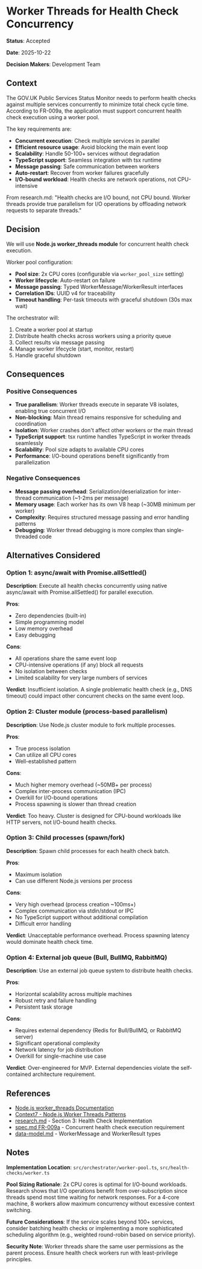 # Worker Threads for Health Check Concurrency

**Status**: Accepted

**Date**: 2025-10-22

**Decision Makers**: Development Team

## Context

The GOV.UK Public Services Status Monitor needs to perform health checks against multiple services
concurrently to minimize total check cycle time. According to FR-009a, the application must support
concurrent health check execution using a worker pool.

The key requirements are:

- **Concurrent execution**: Check multiple services in parallel
- **Efficient resource usage**: Avoid blocking the main event loop
- **Scalability**: Handle 50-100+ services without degradation
- **TypeScript support**: Seamless integration with tsx runtime
- **Message passing**: Safe communication between workers
- **Auto-restart**: Recover from worker failures gracefully
- **I/O-bound workload**: Health checks are network operations, not CPU-intensive

From research.md: "Health checks are I/O bound, not CPU bound. Worker threads provide true
parallelism for I/O operations by offloading network requests to separate threads."

## Decision

We will use **Node.js worker_threads module** for concurrent health check execution.

Worker pool configuration:

- **Pool size**: 2x CPU cores (configurable via `worker_pool_size` setting)
- **Worker lifecycle**: Auto-restart on failure
- **Message passing**: Typed WorkerMessage/WorkerResult interfaces
- **Correlation IDs**: UUID v4 for traceability
- **Timeout handling**: Per-task timeouts with graceful shutdown (30s max wait)

The orchestrator will:

1. Create a worker pool at startup
2. Distribute health checks across workers using a priority queue
3. Collect results via message passing
4. Manage worker lifecycle (start, monitor, restart)
5. Handle graceful shutdown

## Consequences

### Positive Consequences

- **True parallelism**: Worker threads execute in separate V8 isolates, enabling true concurrent I/O
- **Non-blocking**: Main thread remains responsive for scheduling and coordination
- **Isolation**: Worker crashes don't affect other workers or the main thread
- **TypeScript support**: tsx runtime handles TypeScript in worker threads seamlessly
- **Scalability**: Pool size adapts to available CPU cores
- **Performance**: I/O-bound operations benefit significantly from parallelization

### Negative Consequences

- **Message passing overhead**: Serialization/deserialization for inter-thread communication (~1-2ms
  per message)
- **Memory usage**: Each worker has its own V8 heap (~30MB minimum per worker)
- **Complexity**: Requires structured message passing and error handling patterns
- **Debugging**: Worker thread debugging is more complex than single-threaded code

## Alternatives Considered

### Option 1: async/await with Promise.allSettled()

**Description**: Execute all health checks concurrently using native async/await with
Promise.allSettled() for parallel execution.

**Pros**:

- Zero dependencies (built-in)
- Simple programming model
- Low memory overhead
- Easy debugging

**Cons**:

- All operations share the same event loop
- CPU-intensive operations (if any) block all requests
- No isolation between checks
- Limited scalability for very large numbers of services

**Verdict**: Insufficient isolation. A single problematic health check (e.g., DNS timeout) could
impact other concurrent checks on the same event loop.

### Option 2: Cluster module (process-based parallelism)

**Description**: Use Node.js cluster module to fork multiple processes.

**Pros**:

- True process isolation
- Can utilize all CPU cores
- Well-established pattern

**Cons**:

- Much higher memory overhead (~50MB+ per process)
- Complex inter-process communication (IPC)
- Overkill for I/O-bound operations
- Process spawning is slower than thread creation

**Verdict**: Too heavy. Cluster is designed for CPU-bound workloads like HTTP servers, not I/O-bound
health checks.

### Option 3: Child processes (spawn/fork)

**Description**: Spawn child processes for each health check batch.

**Pros**:

- Maximum isolation
- Can use different Node.js versions per process

**Cons**:

- Very high overhead (process creation ~100ms+)
- Complex communication via stdin/stdout or IPC
- No TypeScript support without additional compilation
- Difficult error handling

**Verdict**: Unacceptable performance overhead. Process spawning latency would dominate health check
time.

### Option 4: External job queue (Bull, BullMQ, RabbitMQ)

**Description**: Use an external job queue system to distribute health checks.

**Pros**:

- Horizontal scalability across multiple machines
- Robust retry and failure handling
- Persistent task storage

**Cons**:

- Requires external dependency (Redis for Bull/BullMQ, or RabbitMQ server)
- Significant operational complexity
- Network latency for job distribution
- Overkill for single-machine use case

**Verdict**: Over-engineered for MVP. External dependencies violate the self-contained architecture
requirement.

## References

- [Node.js worker_threads Documentation](https://nodejs.org/api/worker_threads.html)
- [Context7 - Node.js Worker Threads Patterns](context7://nodejs/worker-threads-patterns)
- [research.md](../../specs/001-govuk-status-monitor/research.md) - Section 3: Health Check
  Implementation
- [spec.md FR-009a](../../specs/001-govuk-status-monitor/spec.md#functional-requirements) -
  Concurrent health check execution requirement
- [data-model.md](../../specs/001-govuk-status-monitor/data-model.md) - WorkerMessage and
  WorkerResult types

## Notes

**Implementation Location**: `src/orchestrator/worker-pool.ts`, `src/health-checks/worker.ts`

**Pool Sizing Rationale**: 2x CPU cores is optimal for I/O-bound workloads. Research shows that I/O
operations benefit from over-subscription since threads spend most time waiting for network
responses. For a 4-core machine, 8 workers allow maximum concurrency without excessive context
switching.

**Future Considerations**: If the service scales beyond 100+ services, consider batching health
checks or implementing a more sophisticated scheduling algorithm (e.g., weighted round-robin based
on service priority).

**Security Note**: Worker threads share the same user permissions as the parent process. Ensure
health check workers run with least-privilege principles.
